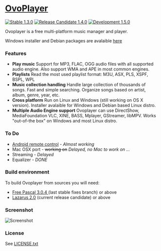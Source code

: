 
# [OvoPlayer](http://ovoplayer.altervista.org) 
[![Stable 1.3.0](https://img.shields.io/badge/stable-1.3.0-green.svg?style=flat)](https://sourceforge.net/projects/ovoplayer/files/1.3.0/)
[![Release Candidate 1.4.0](https://img.shields.io/badge/release_candidate-1.4.0-yellow.svg?style=flat)](https://sourceforge.net/projects/ovoplayer/files/1.4.0/)
[![Development 1.5.0](https://img.shields.io/badge/development-1.4.0-red.svg?style=flat)](https://sourceforge.net/projects/ovoplayer/files/1.5.0/)

Ovoplayer is a free multi-platform music manager and player.

Windows installer and Debian packages are avalaible [here](http://ovoplayer.altervista.org/downloads)

### Features
*   **Play music**
    	    Support for MP3, FLAC, OGG audio files with all supported audio engine. Also support WMA and APE in most common engines.
*   **Playlists**
    	    Read the most used playlist format: M3U, ASX, PLS, XSPF, BSPL, WPL </div>
*   **Music collection handling**
      	    Handle large collection of thousands of songs. Fast and simple searching. Organize songs based on artist, album, genre, year, etc.
*   **Cross platform**
    	 Run on Linux and Windows (still working on OS X version). Installer avalaible for Windows and Debian based Linux distro.
*   **Multiple Audio Engine support**
Ovoplayer can use DirectShow, MediaFoundation VLC, XINE, BASS, Mplayer, GStreamer, libMPV.  Works "out-of-the box" on Windows and most Linux distro.

### To Do
  * [Android remote control](https://github.com/varianus/ovoplayer-remote) - *Almost working*
  * Mac OSX port - ~~working on~~ *Delayed, no Mac to work on …*
  * Streaming - *Delayed*
  * Equalizer - *DONE*

### Build environment
To build Ovoplayer from sources you will need:

*  [Free Pascal 3.0.4 ](http://www.freepascal.org)(last stable fixes branch) or above
*  [Lazarus 2.0](http://www.lazarus.freepascal.org) (current release candidate) or above

### Screenshot
![Screenshot](http://ovoplayer.altervista.org/images/OVOPlayer_scrn1.png)

### License
See [LICENSE.txt](https://github.com/varianus/ovoplayer/blob/master/LICENSE.txt)